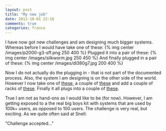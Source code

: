 ```yaml
---
layout: post
title: "My new job"
date: 2012-10-01 22:16
comments: true
categories: france
---
```

I have now got new challenges and am designing much bigger systems. Whereas before I would have take one of these:
{% img center /images/p2000-g3-sff.png 250 400 %}
Plugged it into a pair of these:
{% img center /images/silkworm.jpg 250 450 %}
And finally plugged in a pair of these:
{% img center /images/dl380g7.jpg 200 400 %}

Now I do not actually do the plugging in - that is not part of the documented process. Also, the system I am designing is on the other side of the world. However I now take one of <a href="http://uk.emc.com/storage/symmetrix-vmax/vmax-20k.htm" target="_blank">these</a>, a couple of <a href="http://www.cisco.com/en/US/products/hw/ps4159/ps4358/ps5395/index.html" target="_blank">these</a> and add a couple of racks of <a href="http://www.cisco.com/en/US/products/ps10265/index.html" target="_blank">these</a>. Finally it all plugs into a couple of <a href="http://www.cisco.com/en/US/products/ps10098/index.html" target="_blank">these</a>.

True I am not as hand-ons as I would like to be (for now). However, I am getting exposed to a the real big boys kit with systems that are used by 100k+ users, as opposed to 100 users. The challenge is very real, but exciting. As we quite often said at Snell:

"Challenge accepted..."
